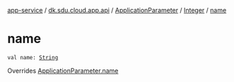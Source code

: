 [app-service](../../../index.md) / [dk.sdu.cloud.app.api](../../index.md) / [ApplicationParameter](../index.md) / [Integer](index.md) / [name](./name.md)

# name

`val name: `[`String`](https://kotlinlang.org/api/latest/jvm/stdlib/kotlin/-string/index.html)

Overrides [ApplicationParameter.name](../name.md)

